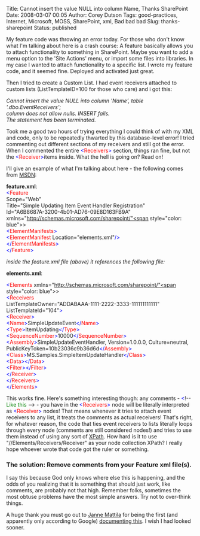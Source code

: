 Title: Cannot insert the value NULL into column Name, Thanks SharePoint
Date: 2008-03-07 00:05
Author: Corey Dutson
Tags: good-practices, Internet, Microsoft, MOSS, SharePoint, xml, Bad bad bad
Slug: thanks-sharepoint
Status: published

My feature code was throwing an error today. For those who don't know
what I'm talking about here is a crash course: A feature basically
allows you to attach functionality to something in SharePoint. Maybe you
want to add a menu option to the 'Site Actions' menu, or import some
files into libraries. In my case I wanted to attach functionality to a
specific list. I wrote my feature code, and it seemed fine. Deployed and
activated just great.

Then I tried to create a Custom List. I had event receivers attached to
custom lists (ListTemplateID=100 for those who care) and i got this:

*Cannot insert the value NULL into column 'Name', table
'.dbo.EventReceivers';  
column does not allow nulls. INSERT fails.  
The statement has been terminated.*

Took me a good two hours of trying everything I could think of with my
XML and code, only to be repeatedly thwarted by this database-level
error! I tried commenting out different sections of my receivers and
still got the error. When I commented the entire <span
style="color: blue">&lt;</span><span
style="color: red">Receivers</span><span style="color: blue">&gt;</span>
section, things ran fine, but not the <span
style="color: blue">&lt;</span><span
style="color: red">Receiver</span><span
style="color: blue">&gt;</span>items inside. What the hell is going on?
Read on!



I'll give an example of what I'm talking about here - the following
comes from
[MSDN](http://msdn2.microsoft.com/en-us/library/ms460929.aspx "MSDN: Event Registrations"):

**feature.xml**:  
<span style="color: blue">&lt;</span><span
style="color: red">Feature</span>  
Scope="Web"  
Title="Simple Updating Item Event Handler Registration"  
Id="A6B8687A-3200-4b01-AD76-09E8D163FB9A"  
xmlns="http://schemas.microsoft.com/sharepoint/"<span
style="color: blue">&gt;</span>  
<span style="color: blue">&lt;</span><span
style="color: red">ElementManifests</span><span
style="color: blue">&gt;</span>  
<span style="color: blue">&lt;</span><span
style="color: red">ElementManifest</span> Location="elements.xml"<span
style="color: blue">/&gt;</span>  
<span style="color: blue">&lt;/</span><span
style="color: red">ElementManifests</span><span
style="color: blue">&gt;</span>  
<span style="color: blue">&lt;/</span><span
style="color: red">Feature</span><span style="color: blue">&gt;</span>

*inside the feature.xml file (above) it references the following file:*

**elements.xml**:

<span style="color: blue">&lt;</span><span
style="color: red">Elements</span>
xmlns="http://schemas.microsoft.com/sharepoint/"<span
style="color: blue">&gt;</span>  
<span style="color: blue">&lt;</span><span
style="color: red">Receivers</span>  
ListTemplateOwner="ADDABAAA-1111-2222-3333-111111111111"  
ListTemplateId="104"<span style="color: blue">&gt;</span>  
<span style="color: blue">&lt;</span><span
style="color: red">Receiver</span><span style="color: blue">&gt;</span>  
<span style="color: blue">&lt;</span><span
style="color: red">Name</span><span
style="color: blue">&gt;</span>SimpleUpdateEvent<span
style="color: blue">&lt;/</span><span
style="color: red">Name</span><span style="color: blue">&gt;</span>  
<span style="color: blue">&lt;</span><span
style="color: red">Type</span><span
style="color: blue">&gt;</span>ItemUpdating<span
style="color: blue">&lt;/</span><span
style="color: red">Type</span><span style="color: blue">&gt;</span>  
<span style="color: blue">&lt;</span><span
style="color: red">SequenceNumber</span><span
style="color: blue">&gt;</span>10000<span
style="color: blue">&lt;/</span><span
style="color: red">SequenceNumber</span><span
style="color: blue">&gt;</span>  
<span style="color: blue">&lt;</span><span
style="color: red">Assembly</span><span
style="color: blue">&gt;</span>SimpleUpdateEventHandler,
Version=1.0.0.0, Culture=neutral, PublicKeyToken=10b23036c9b36d6d<span
style="color: blue">&lt;/</span><span
style="color: red">Assembly</span><span style="color: blue">&gt;</span>  
<span style="color: blue">&lt;</span><span
style="color: red">Class</span><span
style="color: blue">&gt;</span>MS.Samples.SimpleItemUpdateHandler<span
style="color: blue">&lt;/</span><span
style="color: red">Class</span><span style="color: blue">&gt;</span>  
<span style="color: blue">&lt;</span><span
style="color: red">Data</span><span
style="color: blue">&gt;&lt;/</span><span
style="color: red">Data</span><span style="color: blue">&gt;</span>  
<span style="color: blue">&lt;</span><span
style="color: red">Filter</span><span
style="color: blue">&gt;&lt;/</span><span
style="color: red">Filter</span><span style="color: blue">&gt;</span>  
<span style="color: blue">&lt;/</span><span
style="color: red">Receiver</span><span style="color: blue">&gt;</span>  
<span style="color: blue">&lt;/</span><span
style="color: red">Receivers</span><span
style="color: blue">&gt;</span>  
<span style="color: blue">&lt;/</span><span
style="color: red">Elements</span><span style="color: blue">&gt;</span>

This works fine. Here's something interesting though: any comments -
<font color="#0000ff">&lt;</font>!-- <font color="#008000">Like
this</font> --<font color="#0000ff">&gt; </font>- you have in the <span
style="color: blue">&lt;</span><span
style="color: red">Receivers</span><span style="color: blue">&gt;</span>
node will be literally interpreted as <span
style="color: blue">&lt;</span><span
style="color: red">Receiver</span><span style="color: blue">&gt;</span>
nodes! That means whenever it tries to attach event receivers to any
list, it treats the comments as actual receivers! That's right, for
whatever reason, the code that ties event receivers to lists literally
loops through every node (comments are still considered nodes!) and
tries to use them instead of using any sort of
[XPath](http://en.wikipedia.org/wiki/XPath "Wikipedia: XPath"). How hard
is it to use "//Elements/Receivers/Receiver" as your node collection
XPath? I really hope whoever wrote that code got the ruler or something.

### The solution: Remove comments from your Feature xml file(s).

I say this because God only knows where else this is happening, and the
odds of you realizing that it is something that should just work, like
comments, are probably not that high. Remember folks, sometimes the most
obtuse problems have the most simple answers. Try not to over-think
things.

A huge thank you must go out to [Janne
Mattila](http://blogs.msdn.com/jannemattila/ "Janne Mattila") for being
the first (and apparently only according to Google) [documenting
this](http://blogs.msdn.com/jannemattila/archive/2007/02/08/moss-and-eventhandler-deployment-with-features-cannot-insert-the-value-null-into-column.aspx "Janne Mattila: MOSS and EventHandler deployment with features + Cannot insert the value NULL into column...").
I wish I had looked sooner.

